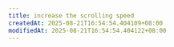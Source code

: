 ```yaml
---
title: increase the scrolling speed
createdAt: 2025-08-21T16:54:54.404109+08:00
modifiedAt: 2025-08-21T16:54:54.404122+08:00
---
```



